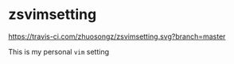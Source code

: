 # zsvimsetting

https://travis-ci.com/zhuosongz/zsvimsetting.svg?branch=master



This is my personal `vim` setting 
